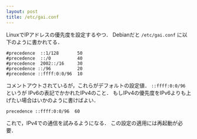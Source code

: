 ```yaml
---
layout: post
title: /etc/gai.conf
---
```


LinuxでIPアドレスの優先度を設定するやつ．
Debianだと `/etc/gai.conf` に以下のように書かれてる．
```
#precedence  ::1/128       50
#precedence  ::/0          40
#precedence  2002::/16     30
#precedence ::/96          20
#precedence ::ffff:0:0/96  10
```
コメントアウトされているが，これらがデフォルトの設定値．
`::ffff:0:0/96` というが IPv6の表記でかかれたIPv4のこと．
もしIPv4の優先度をIPv6よりも上げたい場合はいかのように書けばよい．
```
precedence ::ffff:0:0/96  60
```
これで，IPv4での通信を試みるようになる．
この設定の適用には再起動が必要．
